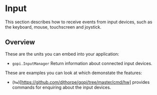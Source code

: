 # Input

This section describes how to receive events from input devices, such as the keyboard,
mouse, touchscreen and joystick.

## Overview

These are the units you can embed into your application:

  * `gopi.InputManager` Return information about connected input devices.

These are examples you can look at which demonstate the features:

  * (`hw`)[https://github.com/djthorpe/gopi/tree/master/cmd/hw] provides commands for enquiring about
    the input devices.

